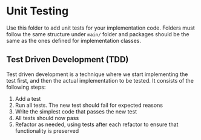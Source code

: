# Unit Testing

Use this folder to add unit tests for your implementation code. Folders must follow the same structure under `main/` folder and packages should be the same as the ones defined for implementation classes.

## Test Driven Development (TDD)

Test driven development is a technique where we start implementing the test first, and then the actual implementation to be tested.
It consists of the following steps:

1. Add a test
2. Run all tests. The new test should fail for expected reasons
3. Write the simplest code that passes the new test
4. All tests should now pass
5. Refactor as needed, using tests after each refactor to ensure that functionality is preserved